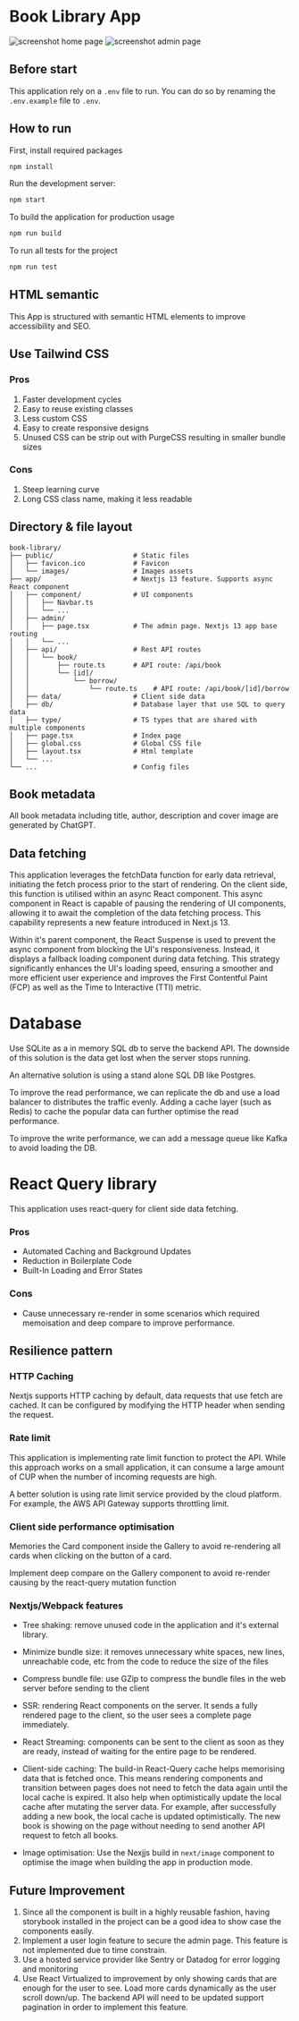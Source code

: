 # Book Library App

![screenshot home page](https://github.com/mrwillowyang/book-library/blob/main/resources/screenshot_1.png?raw=true)
![screenshot admin page](https://github.com/mrwillowyang/book-library/blob/main/resources/screenshot_2.png?raw=true)

## Before start

This application rely on a `.env` file to run. You can do so by renaming the `.env.example` file to `.env`.

## How to run

First, install required packages

```bash
npm install
```

Run the development server:

```bash
npm start
```

To build the application for production usage

```bash
npm run build
```

To run all tests for the project

```bash
npm run test
```

## HTML semantic

This App is structured with semantic HTML elements to improve accessibility and SEO.

## Use Tailwind CSS

### Pros

1. Faster development cycles
2. Easy to reuse existing classes
3. Less custom CSS
4. Easy to create responsive designs
5. Unused CSS can be strip out with PurgeCSS resulting in smaller bundle sizes

### Cons

1. Steep learning curve
2. Long CSS class name, making it less readable

## Directory & file layout

```
book-library/
├── public/                    # Static files
│   ├── favicon.ico            # Favicon
│   └── images/                # Images assets
├── app/                       # Nextjs 13 feature. Supports async React component
│   ├── component/             # UI components
│   │   ├── Navbar.ts
│   │   └── ...
│   ├── admin/
│   │   ├── page.tsx           # The admin page. Nextjs 13 app base routing
│   │   └── ...
│   ├── api/                   # Rest API routes
│   │   └── book/
│   │       ├── route.ts       # API route: /api/book
│   │       └── [id]/
│   │           └── borrow/
│   │               └── route.ts    # API route: /api/book/[id]/borrow
│   ├── data/                  # Client side data
│   ├── db/                    # Database layer that use SQL to query data
│   ├── type/                  # TS types that are shared with multiple components
│   ├── page.tsx               # Index page
│   ├── global.css             # Global CSS file
│   ├── layout.tsx             # Html template
│   └── ...
└── ...                        # Config files
```

## Book metadata

All book metadata including title, author, description and cover image are generated by ChatGPT.

## Data fetching

This application leverages the fetchData function for early data retrieval, initiating the fetch process prior to the start of rendering. On the client side, this function is utilised within an async React component. This async component in React is capable of pausing the rendering of UI components, allowing it to await the completion of the data fetching process. This capability represents a new feature introduced in Next.js 13.

Within it's parent component, the React Suspense is used to prevent the async component from blocking the UI's responsiveness. Instead, it displays a fallback loading component during data fetching. This strategy significantly enhances the UI's loading speed, ensuring a smoother and more efficient user experience and improves the First Contentful Paint (FCP) as well as the Time to Interactive (TTI) metric.

# Database

Use SQLite as a in memory SQL db to serve the backend API. The downside of this solution is the data get lost when the server stops running.

An alternative solution is using a stand alone SQL DB like Postgres.

To improve the read performance, we can replicate the db and use a load balancer to distributes the traffic evenly. Adding a cache layer (such as Redis) to cache the popular data can further optimise the read performance.

To improve the write performance, we can add a message queue like Kafka to avoid loading the DB.

# React Query library

This application uses react-query for client side data fetching.

### Pros

- Automated Caching and Background Updates
- Reduction in Boilerplate Code
- Built-In Loading and Error States

### Cons

- Cause unnecessary re-render in some scenarios which required memoisation and deep compare to improve performance.

## Resilience pattern

### HTTP Caching

Nextjs supports HTTP caching by default, data requests that use fetch are cached. It can be configured by modifying the HTTP header when sending the request.

### Rate limit

This application is implementing rate limit function to protect the API. While this approach works on a small application, it can consume a large amount of CUP when the number of incoming requests are high.

A better solution is using rate limit service provided by the cloud platform. For example, the AWS API Gateway supports throttling limit.

### Client side performance optimisation

Memories the Card component inside the Gallery to avoid re-rendering all cards when clicking on the button of a card.

Implement deep compare on the Gallery component to avoid re-render causing by the react-query mutation function

### Nextjs/Webpack features

- Tree shaking: remove unused code in the application and it's external library.

- Minimize bundle size: it removes unnecessary white spaces, new lines, unreachable code, etc from the code to reduce the size of the files

- Compress bundle file: use GZip to compress the bundle files in the web server before sending to the client
- SSR: rendering React components on the server. It sends a fully rendered page to the client, so the user sees a complete page immediately.

- React Streaming: components can be sent to the client as soon as they are ready, instead of waiting for the entire page to be rendered.

- Client-side caching: The build-in React-Query cache helps memorising data that is fetched once. This means rendering components and transition between pages does not need to fetch the data again until the local cache is expired. It also help when optimistically update the local cache after mutating the server data. For example, after successfully adding a new book, the local cache is updated optimistically. The new book is showing on the page without needing to send another API request to fetch all books.

- Image optimisation: Use the Nexjjs build in `next/image` component to optimise the image when building the app in production mode.

## Future Improvement

1. Since all the component is built in a highly reusable fashion, having storybook installed in the project can be a good idea to show case the components easily.
2. Implement a user login feature to secure the admin page. This feature is not implemented due to time constrain.
3. Use a hosted service provider like Sentry or Datadog for error logging and monitoring
4. Use React Virtualized to improvement by only showing cards that are enough for the user to see. Load more cards dynamically as the user scroll down/up. The backend API will need to be updated support pagination in order to implement this feature.
